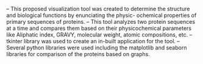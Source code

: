 – This proposed visualization tool was created to determine the structure and biological functions by enunciating the physic-
ochemical properties of primary sequences of proteins.
– This tool analyzes two protein sequences at a time and compares them based on their physicochemical parameters like
Aliphatic index, GRAVY, molecular weight, atomic compositions, etc.
– tkinter library was used to create an in-built application for the tool.
– Several python libraries were used including the matplotlib and seaborn libraries for comparison of the proteins based on
graphs.
